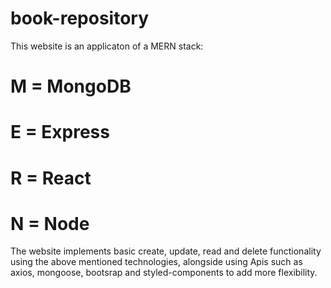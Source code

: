 # book-repository

This website is an applicaton of a MERN stack:

# M = MongoDB
# E = Express
# R = React
# N = Node

The website implements basic create, update, read and delete functionality using the above mentioned technologies, alongside using Apis such as axios, mongoose, bootsrap and styled-components to add more flexibility. 
